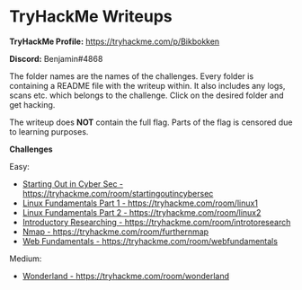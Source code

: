 # TryHackMe Writeups

**TryHackMe Profile:** https://tryhackme.com/p/Bikbokken

**Discord:** Benjamin#4868


The folder names are the names of the challenges. Every folder is containing a README file with the writeup within. It also includes any logs, scans etc. which belongs to the challenge. Click on the desired folder and get hacking.

The writeup does **NOT** contain the full flag. Parts of the flag is censored due to learning purposes.



**Challenges**

Easy:
- <a href="https://github.com/Bikbokken/TryHackMe-Writeups/tree/main/Starting-out-in-Cyber-sec">Starting Out in Cyber Sec - https://tryhackme.com/room/startingoutincybersec</a>
- <a href="https://github.com/Bikbokken/TryHackMe-Writeups/tree/main/Linux-Fundamentals-Part-1">Linux Fundamentals Part 1 - https://tryhackme.com/room/linux1</a>
- <a href="https://github.com/Bikbokken/TryHackMe-Writeups/tree/main/Linux-Fundamentals-Part-2">Linux Fundamentals Part 2 - https://tryhackme.com/room/linux2</a>
- <a href="https://github.com/Bikbokken/TryHackMe-Writeups/tree/main/Introductory-Researching">Introductory Researching - https://tryhackme.com/room/introtoresearch</a>
- <a href="https://github.com/Bikbokken/TryHackMe-Writeups/tree/main/Nmap">Nmap - https://tryhackme.com/room/furthernmap</a>
- <a href="https://github.com/Bikbokken/TryHackMe-Writeups/tree/main/Web-Fundamentals">Web Fundamentals - https://tryhackme.com/room/webfundamentals</a>





Medium:
- <a href="https://github.com/Bikbokken/TryHackMe-Writeups/tree/main/Wonderland">Wonderland - https://tryhackme.com/room/wonderland</a>
